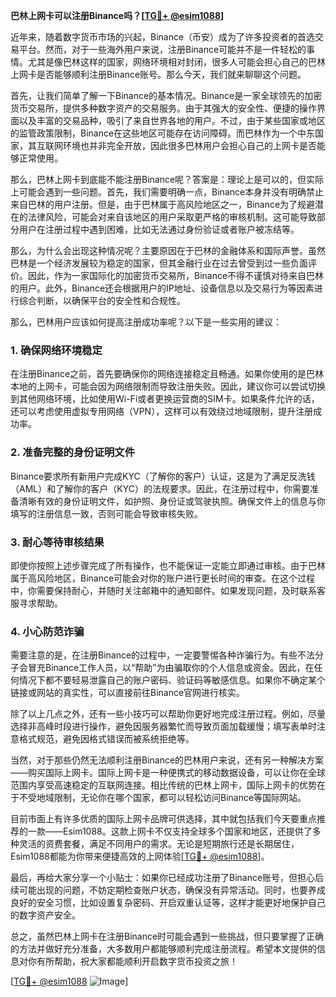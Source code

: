 **巴林上网卡可以注册Binance吗？[[TG💪+ @esim1088](https://t.me/s/esim1088)]**

近年来，随着数字货币市场的兴起，Binance（币安）成为了许多投资者的首选交易平台。然而，对于一些海外用户来说，注册Binance可能并不是一件轻松的事情。尤其是像巴林这样的国家，网络环境相对封闭，很多人可能会担心自己的巴林上网卡是否能够顺利注册Binance账号。那么今天，我们就来聊聊这个问题。

首先，让我们简单了解一下Binance的基本情况。Binance是一家全球领先的加密货币交易所，提供多种数字资产的交易服务。由于其强大的安全性、便捷的操作界面以及丰富的交易品种，吸引了来自世界各地的用户。不过，由于某些国家或地区的监管政策限制，Binance在这些地区可能存在访问障碍。而巴林作为一个中东国家，其互联网环境也并非完全开放，因此很多巴林用户会担心自己的上网卡是否能够正常使用。

那么，巴林上网卡到底能不能注册Binance呢？答案是：理论上是可以的，但实际上可能会遇到一些问题。首先，我们需要明确一点，Binance本身并没有明确禁止来自巴林的用户注册。但是，由于巴林属于高风险地区之一，Binance为了规避潜在的法律风险，可能会对来自该地区的用户采取更严格的审核机制。这可能导致部分用户在注册过程中遇到困难，比如无法通过身份验证或者账户被冻结等。

那么，为什么会出现这种情况呢？主要原因在于巴林的金融体系和国际声誉。虽然巴林是一个经济发展较为稳定的国家，但其金融行业在过去曾受到过一些负面评价。因此，作为一家国际化的加密货币交易所，Binance不得不谨慎对待来自巴林的用户。此外，Binance还会根据用户的IP地址、设备信息以及交易行为等因素进行综合判断，以确保平台的安全性和合规性。

那么，巴林用户应该如何提高注册成功率呢？以下是一些实用的建议：

### **1. 确保网络环境稳定**
在注册Binance之前，首先要确保你的网络连接稳定且畅通。如果你使用的是巴林本地的上网卡，可能会因为网络限制而导致注册失败。因此，建议你可以尝试切换到其他网络环境，比如使用Wi-Fi或者更换运营商的SIM卡。如果条件允许的话，还可以考虑使用虚拟专用网络（VPN），这样可以有效绕过地域限制，提升注册成功率。

### **2. 准备完整的身份证明文件**
Binance要求所有新用户完成KYC（了解你的客户）认证，这是为了满足反洗钱（AML）和了解你的客户（KYC）的法规要求。因此，在注册过程中，你需要准备清晰有效的身份证明文件，如护照、身份证或驾驶执照。确保文件上的信息与你填写的注册信息一致，否则可能会导致审核失败。

### **3. 耐心等待审核结果**
即使你按照上述步骤完成了所有操作，也不能保证一定能立即通过审核。由于巴林属于高风险地区，Binance可能会对你的账户进行更长时间的审查。在这个过程中，你需要保持耐心，并随时关注邮箱中的通知邮件。如果发现问题，及时联系客服寻求帮助。

### **4. 小心防范诈骗**
需要注意的是，在注册Binance的过程中，一定要警惕各种诈骗行为。有些不法分子会冒充Binance工作人员，以“帮助”为由骗取你的个人信息或资金。因此，在任何情况下都不要轻易泄露自己的账户密码、验证码等敏感信息。如果你不确定某个链接或网站的真实性，可以直接前往Binance官网进行核实。

除了以上几点之外，还有一些小技巧可以帮助你更好地完成注册过程。例如，尽量选择非高峰时段进行操作，避免因服务器繁忙而导致页面加载缓慢；填写表单时注意格式规范，避免因格式错误而被系统拒绝等。

当然，对于那些仍然无法顺利注册Binance的巴林用户来说，还有另一种解决方案——购买国际上网卡。国际上网卡是一种便携式的移动数据设备，可以让你在全球范围内享受高速稳定的互联网连接。相比传统的巴林上网卡，国际上网卡的优势在于不受地域限制，无论你在哪个国家，都可以轻松访问Binance等国际网站。

目前市面上有许多优质的国际上网卡品牌可供选择，其中就包括我们今天要重点推荐的一款——Esim1088。这款上网卡不仅支持全球多个国家和地区，还提供了多种灵活的资费套餐，满足不同用户的需求。无论是短期旅行还是长期居住，Esim1088都能为你带来便捷高效的上网体验[[TG💪+ @esim1088](https://t.me/s/esim1088)]。

最后，再给大家分享一个小贴士：如果你已经成功注册了Binance账号，但担心后续可能出现的问题，不妨定期检查账户状态，确保没有异常活动。同时，也要养成良好的安全习惯，比如设置复杂密码、开启双重认证等，这样才能更好地保护自己的数字资产安全。

总之，虽然巴林上网卡在注册Binance时可能会遇到一些挑战，但只要掌握了正确的方法并做好充分准备，大多数用户都能够顺利完成注册流程。希望本文提供的信息对你有所帮助，祝大家都能顺利开启数字货币投资之旅！

[[TG💪+ @esim1088](https://t.me/s/esim1088) ![Image](https://i.postimg.cc/4NQfJmqS/Snipaste-2025-05-13-00-14-12.png)]